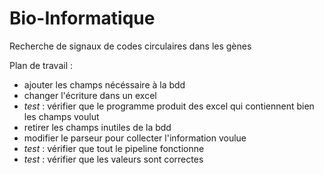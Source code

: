 # Bio-Informatique

Recherche de signaux de codes circulaires dans les gènes

Plan de travail :
- ajouter les champs nécéssaire à la bdd
- changer l'écriture dans un excel
- *test* : vérifier que le programme produit des excel qui contiennent bien les champs voulut
- retirer les champs inutiles de la bdd
- modifier le parseur pour collecter l'information voulue
- *test* : vérifier que tout le pipeline fonctionne
- *test* : vérifier que les valeurs sont correctes
